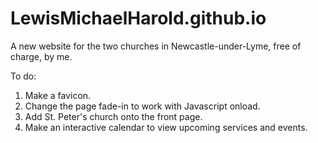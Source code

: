 # LewisMichaelHarold.github.io
A new website for the two churches in Newcastle-under-Lyme, free of charge, by me.

To do:
1. Make a favicon.
2. Change the page fade-in to work with Javascript onload.
3. Add St. Peter's church onto the front page.
4. Make an interactive calendar to view upcoming services and events.
